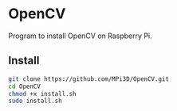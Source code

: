 # OpenCV

Program to install OpenCV on Raspberry Pi.

## Install

``` sh
git clone https://github.com/MPi3D/OpenCV.git
cd OpenCV
chmod +x install.sh
sudo install.sh
```
